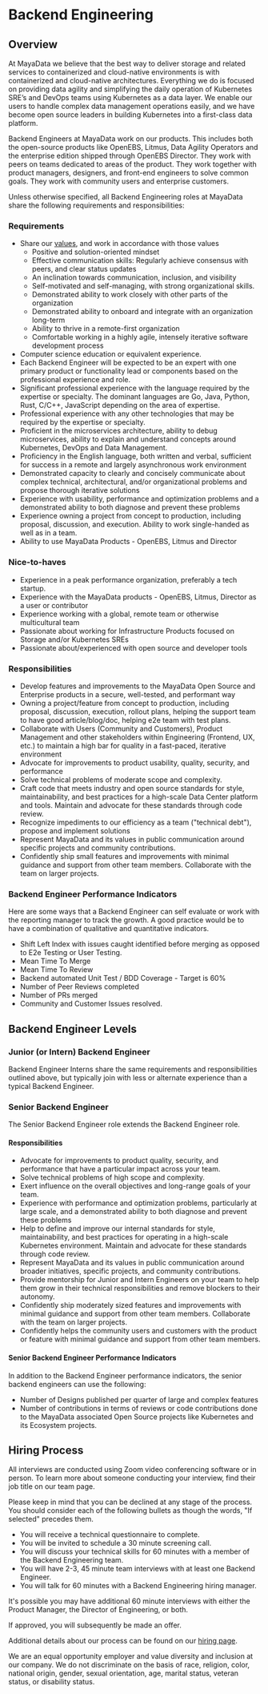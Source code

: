 # Backend Engineering

## Overview

At MayaData we believe that the best way to deliver storage and related services to containerized and cloud-native environments is with containerized and cloud-native architectures. Everything we do is focused on providing data agility and simplifying the daily operation of Kubernetes SRE’s and DevOps teams using Kubernetes as a data layer. We enable our users to handle complex data management operations easily, and we have become open source leaders in building Kubernetes into a first-class data platform.


Backend Engineers at MayaData work on our products. This includes both the open-source products like OpenEBS, Litmus, Data Agility Operators and the enterprise edition shipped through OpenEBS Director. They work with peers on teams dedicated to areas of the product. They work together with product managers, designers, and front-end engineers to solve common goals. They work with community users and enterprise customers.

Unless otherwise specified, all Backend Engineering roles at MayaData share the following requirements and responsibilities:

### Requirements
- Share our [values](/plow/plow.md), and work in accordance with those values
  * Positive and solution-oriented mindset
  * Effective communication skills: Regularly achieve consensus with peers, and clear status updates
  * An inclination towards communication, inclusion, and visibility
  * Self-motivated and self-managing, with strong organizational skills.
  * Demonstrated ability to work closely with other parts of the organization
  * Demonstrated ability to onboard and integrate with an organization long-term
  * Ability to thrive in a remote-first organization
  * Comfortable working in a highly agile, intensely iterative software development process
- Computer science education or equivalent experience.
- Each Backend Engineer will be expected to be an expert with one primary product or functionality lead or components based on the professional experience and role.
- Significant professional experience with the language required by the expertise or specialty. The dominant languages are Go, Java, Python, Rust, C/C++, JavaScript depending on the area of expertise.
- Professional experience with any other technologies that may be required by the expertise or specialty.
- Proficient in the microservices architecture, ability to debug microservices, ability to explain and understand concepts around Kubernetes, DevOps and Data Management.
- Proficiency in the English language, both written and verbal, sufficient for success in a remote and largely asynchronous work environment
- Demonstrated capacity to clearly and concisely communicate about complex technical, architectural, and/or organizational problems and propose thorough iterative solutions
- Experience with usability, performance and optimization problems and a demonstrated ability to both diagnose and prevent these problems
- Experience owning a project from concept to production, including proposal, discussion, and execution. Ability to work single-handed as well as in a team.
- Ability to use MayaData Products - OpenEBS, Litmus and Director

### Nice-to-haves
- Experience in a peak performance organization, preferably a tech startup.
- Experience with the MayaData products - OpenEBS, Litmus, Director as a user or contributor
- Experience working with a global, remote team or otherwise multicultural team
- Passionate about working for Infrastructure Products focused on Storage and/or Kubernetes SREs
- Passionate about/experienced with open source and developer tools


### Responsibilities
- Develop features and improvements to the MayaData Open Source and Enterprise products in a secure, well-tested, and performant way
- Owning a project/feature from concept to production, including proposal, discussion, execution, rollout plans, helping the support team to have good article/blog/doc, helping e2e team with test plans.
- Collaborate with Users (Community and Customers), Product Management and other stakeholders within Engineering (Frontend, UX, etc.) to maintain a high bar for quality in a fast-paced, iterative environment
- Advocate for improvements to product usability, quality, security, and performance
- Solve technical problems of moderate scope and complexity.
- Craft code that meets industry and open source standards for style, maintainability, and best practices for a high-scale Data Center platform and tools. Maintain and advocate for these standards through code review.
- Recognize impediments to our efficiency as a team ("technical debt"), propose and implement solutions
- Represent MayaData and its values in public communication around specific projects and community contributions.
- Confidently ship small features and improvements with minimal guidance and support from other team members. Collaborate with the team on larger projects.


### Backend Engineer Performance Indicators

Here are some ways that a Backend Engineer can self evaluate or work with the reporting manager to track the growth. A good practice would be to have a combination of qualitative and quantitative indicators.

- Shift Left Index with issues caught identified before merging as opposed to E2e Testing or User Testing.
- Mean Time To Merge
- Mean Time To Review
- Backend automated Unit Test / BDD Coverage - Target is 60%
- Number of Peer Reviews completed
- Number of PRs merged
- Community and Customer Issues resolved.

## Backend Engineer Levels

### Junior (or Intern) Backend Engineer

Backend Engineer Interns share the same requirements and responsibilities outlined above, but typically join with less or alternate experience than a typical Backend Engineer.

### Senior Backend Engineer

The Senior Backend Engineer role extends the Backend Engineer role.

#### Responsibilities
- Advocate for improvements to product quality, security, and performance that have a particular impact across your team.
- Solve technical problems of high scope and complexity.
- Exert influence on the overall objectives and long-range goals of your team.
- Experience with performance and optimization problems, particularly at large scale, and a demonstrated ability to both diagnose and prevent these problems
- Help to define and improve our internal standards for style, maintainability, and best practices for operating in a high-scale Kubernetes environment. Maintain and advocate for these standards through code review.
- Represent MayaData and its values in public communication around broader initiatives, specific projects, and community contributions.
- Provide mentorship for Junior and Intern Engineers on your team to help them grow in their technical responsibilities and remove blockers to their autonomy.
- Confidently ship moderately sized features and improvements with minimal guidance and support from other team members. Collaborate with the team on larger projects.
- Confidently helps the community users and customers with the product or feature with minimal guidance and support from other team members.

#### Senior Backend Engineer Performance Indicators
In addition to the Backend Engineer performance indicators, the senior backend engineers can use the following:
- Number of Designs published per quarter of large and complex features
- Number of contributions in terms of reviews or code contributions done to the MayaData associated Open Source projects like Kubernetes and its Ecosystem projects.

## Hiring Process

All interviews are conducted using Zoom video conferencing software or in person. To learn more about someone conducting your interview, find their job title on our team page.

Please keep in mind that you can be declined at any stage of the process. You should consider each of the following bullets as though the words, "If selected" precedes them.
- You will receive a technical questionnaire to complete.
- You will be invited to schedule a 30 minute screening call.
- You will discuss your technical skills for 60 minutes with a member of the Backend Engineering team.
- You will have 2-3, 45 minute team interviews with at least one Backend Engineer.
- You will talk for 60 minutes with a Backend Engineering hiring manager.

It's possible you may have additional 60 minute interviews with either the Product Manager, the Director of Engineering, or both.

If approved, you will subsequently be made an offer.

Additional details about our process can be found on our [hiring page](https://github.com/mayadata-io/culture/blob/master/process/hiring.md).

We are an equal opportunity employer and value diversity and inclusion at our company. We do not discriminate on the basis of race, religion, color, national origin, gender, sexual orientation, age, marital status, veteran status, or disability status.


